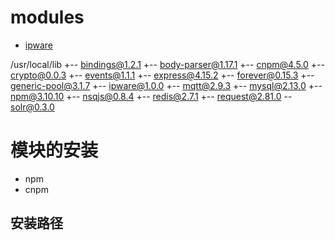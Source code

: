 
# modules
- [ipware](https://github.com/un33k/node-ipware)

/usr/local/lib
+-- bindings@1.2.1
+-- body-parser@1.17.1
+-- cnpm@4.5.0
+-- crypto@0.0.3
+-- events@1.1.1
+-- express@4.15.2
+-- forever@0.15.3
+-- generic-pool@3.1.7
+-- ipware@1.0.0
+-- mqtt@2.9.3
+-- mysql@2.13.0
+-- npm@3.10.10
+-- nsqjs@0.8.4
+-- redis@2.7.1
+-- request@2.81.0
 -- solr@0.3.0


# 模块的安装
- npm
- cnpm

## 安装路径
